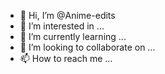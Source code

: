 - 👋 Hi, I’m @Anime-edits
- 👀 I’m interested in ...
- 🌱 I’m currently learning ...
- 💞️ I’m looking to collaborate on ...
- 📫 How to reach me ...

<!---
Anime-edits/Anime-edits is a ✨ special ✨ repository because its `README.md` (this file) appears on your GitHub profile.
You can click the Preview link to take a look at your changes.
--->
